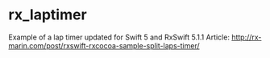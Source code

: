 # rx_laptimer

Example of a lap timer updated for Swift 5 and RxSwift 5.1.1
Article: http://rx-marin.com/post/rxswift-rxcocoa-sample-split-laps-timer/
